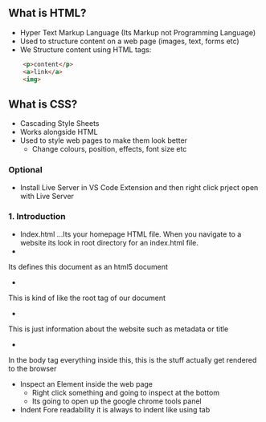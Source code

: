 ## What is HTML?

- Hyper Text Markup Language (Its Markup not Programming Language)
- Used to structure content on a web page (images, text, forms etc)
- We Structure content using HTML tags:
```html
    <p>content</p>
    <a>link</a>
    <img>
```
## What is CSS?
- Cascading Style Sheets
- Works alongside HTML
- Used to style web pages to make them look better
    - Change colours, position, effects, font size etc

### Optional
- Install Live Server in VS Code Extension and then right click prject open with Live Server

### 1. Introduction
- Index.html
...Its your homepage HTML file. When you navigate to a website its look in root directory for an index.html file.
- <!DOCTYPE html>
Its defines this document as an html5 document
- <html>
This is kind of like the root tag of our document
- <head>
This is just information about the website such as metadata or title
- <body>
In the body tag everything inside this, this is the stuff actually get rendered to the browser 
- Inspect an Element inside the web page
    - Right click something and going to inspect at the bottom
    - Its going to open up the google chrome tools panel
- Indent
Fore readability it is always to indent like using tab 